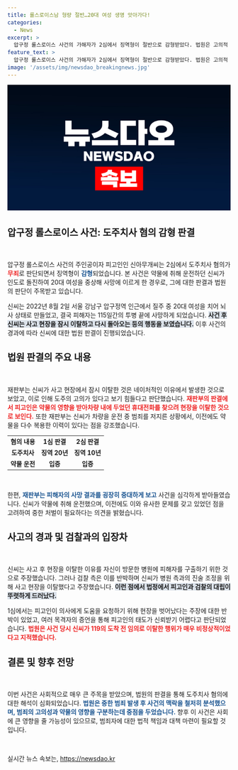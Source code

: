 ```yaml
---
title: 롤스로이스남 형량 절반…20대 여성 생명 앗아가다!
categories:
  - News
excerpt: >
  압구정 롤스로이스 사건의 가해자가 2심에서 징역형이 절반으로 감형받았다. 법원은 고의적 도주로 보기 어렵다고 판시하며, 사고 후 현장 복귀를 인정했다. 그러나 피해자의 고통과 중범죄를 강조해 중형 필요성을 지적했다. 클릭해 사건의 내막을 확인하세요!
feature_text: >
  압구정 롤스로이스 사건의 가해자가 2심에서 징역형이 절반으로 감형받았다. 법원은 고의적 도주로 보기 어렵다고 판시하며, 사고 후 현장 복귀를 인정했다. 그러나 피해자의 고통과 중범죄를 강조해 중형 필요성을 지적했다. 클릭해 사건의 내막을 확인하세요!
image: '/assets/img/newsdao_breakingnews.jpg'
---
```


<p><img src="/assets/img/newsdao_breakingnews.jpg" alt="ontimetimes 속보" /></p>

<h2 data-ke-size="size26">압구정 롤스로이스 사건: 도주치사 혐의 감형 판결</h2>

<p data-ke-size="size16">&nbsp;</p>

<p>압구정 롤스로이스 사건의 주인공이자 피고인인 신아무개씨는 2심에서 도주치사 혐의가 <b><span style="color: #ee2323;">무죄</span></b>로 판단되면서 징역형이 <b><span style="color: #1a5490;">감형</span></b>되었습니다. 본 사건은 약물에 취해 운전하던 신씨가 인도로 돌진하여 20대 여성을 중상해 사망에 이르게 한 경우로, 그에 대한 판결과 법원의 판단이 주목받고 있습니다.</p>

<p>신씨는 2022년 8월 2일 서울 강남구 압구정역 인근에서 질주 중 20대 여성을 치어 뇌사 상태로 만들었고, 결국 피해자는 115일간의 투병 끝에 사망하게 되었습니다. <b><span style="background-color: #21538527;">사건 후 신씨는 사고 현장을 잠시 이탈하고 다시 돌아오는 등의 행동을 보였습니다.</span></b> 이후 사건의 경과에 따라 신씨에 대한 법원 판결이 진행되었습니다.</p>

<h2 data-ke-size="size26">법원 판결의 주요 내용</h2>

<p data-ke-size="size16">&nbsp;</p>

<p>재판부는 신씨가 사고 현장에서 잠시 이탈한 것은 네이처적인 이유에서 발생한 것으로 보았고, 이로 인해 도주의 고의가 있다고 보기 힘들다고 판단했습니다. <b><span style="color: #ee2323;">재판부의 판결에서 피고인은 약물의 영향을 받아차량 내에 두었던 휴대전화를 찾으려 현장을 이탈한 것으로 보인다.</span></b> 또한 재판부는 신씨가 차량을 운전 중 범죄를 저지른 상황에서, 이전에도 약물을 다수 복용한 이력이 있다는 점을 강조했습니다.</p>

<table>
<tr>
<td style="text-align: center; height: 17px;"><b>혐의 내용</b></td>
<td style="text-align: center; height: 17px;"><b>1심 판결</b></td>
<td style="text-align: center; height: 17px;"><b>2심 판결</b></td>
</tr>
<tr>
<td style="text-align: center; height: 17px;"><b>도주치사</b></td>
<td style="text-align: center; height: 17px;"><b>징역 20년</b></td>
<td style="text-align: center; height: 17px;"><b>징역 10년</b></td>
</tr>
<tr>
<td style="text-align: center; height: 17px;"><b>약물 운전</b></td>
<td style="text-align: center; height: 17px;"><b>입증</b></td>
<td style="text-align: center; height: 17px;"><b>입증</b></td>
</tr>
</table>

<p data-ke-size="size16">&nbsp;</p>

<p>한편, <b><span style="color: #1a5490;">재판부는 피해자의 사망 결과를 굉장히 중대하게 보고</span></b> 사건을 심각하게 받아들였습니다. 신씨가 약물에 취해 운전했으며, 이전에도 이와 유사한 문제를 갖고 있었던 점을 고려하여 중한 처벌이 필요하다는 의견을 밝혔습니다.</p>

<h2 data-ke-size="size26">사고의 경과 및 검찰과의 입장차</h2>

<p data-ke-size="size16">&nbsp;</p>

<p>신씨는 사고 후 현장을 이탈한 이유를 자신이 방문한 병원에 피해자를 구출하기 위한 것으로 주장했습니다. 그러나 검찰 측은 이를 반박하며 신씨가 병원 측과의 진술 조정을 위해 사고 현장을 이탈했다고 주장했습니다. <b><span style="background-color: #21538527;">이런 점에서 법정에서 피고인과 검찰의 대립이 뚜렷하게 드러났다.</span></b></p>

<p>1심에서는 피고인이 의사에게 도움을 요청하기 위해 현장을 벗어났다는 주장에 대한 반박이 있었고, 여러 목격자의 증언을 통해 피고인의 태도가 신뢰받기 어렵다고 판단되었습니다. <b><span style="color: #ee2323;">법원은 사건 당시 신씨가 119의 도착 전 임의로 이탈한 행위가 매우 비정상적이었다고 지적했습니다.</span></b></p>

<h2 data-ke-size="size26">결론 및 향후 전망</h2>

<p data-ke-size="size16">&nbsp;</p>

<p>이번 사건은 사회적으로 매우 큰 주목을 받았으며, 법원의 판결을 통해 도주치사 혐의에 대한 해석이 심화되었습니다. <b><span style="color: #1a5490;">법원은 중한 범죄 발생 후 사건의 맥락을 철저히 분석했으며, 범죄의 고의성과 약물의 영향을 구분하는데 중점을 두었습니다.</span></b> 향후 이 사건은 사회에 큰 영향을 줄 가능성이 있으므로, 범죄자에 대한 법적 책임과 대책 마련이 필요할 것입니다.</p>

<p data-ke-size="size16">&nbsp;</p>
실시간 뉴스 속보는, <a href="https://newsdao.kr" rel="dofollow">https://newsdao.kr</a>


